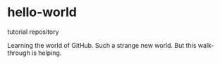 # hello-world
tutorial repository

Learning the world of GitHub. Such a strange new world. But this walk-through is helping.
